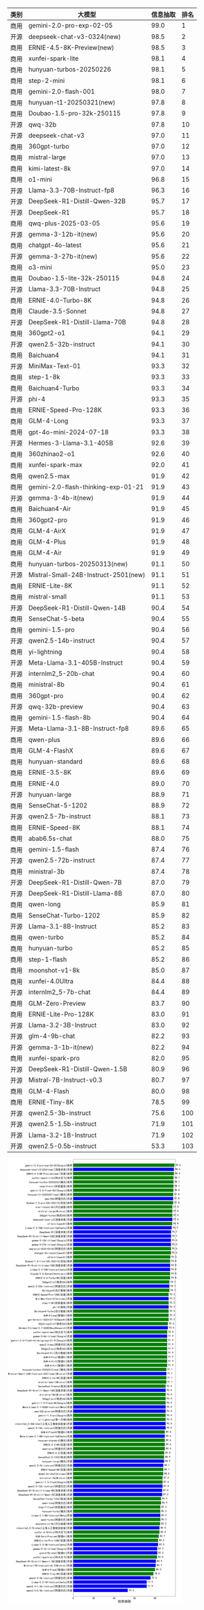 
| 类别 | 大模型                         | 信息抽取 | 排名 |
|-----|------------------------------|---------|----|
|商用|gemini-2.0-pro-exp-02-05|99.0|1|
|开源|deepseek-chat-v3-0324(new)|98.5|2|
|商用|ERNIE-4.5-8K-Preview(new)|98.5|3|
|商用|xunfei-spark-lite|98.1|4|
|商用|hunyuan-turbos-20250226|98.1|5|
|商用|step-2-mini|98.1|6|
|商用|gemini-2.0-flash-001|98.0|7|
|商用|hunyuan-t1-20250321(new)|97.8|8|
|商用|Doubao-1.5-pro-32k-250115|97.8|9|
|开源|qwq-32b|97.8|10|
|开源|deepseek-chat-v3|97.0|11|
|商用|360gpt-turbo|97.0|12|
|商用|mistral-large|97.0|13|
|商用|kimi-latest-8k|97.0|14|
|商用|o1-mini|96.8|15|
|开源|Llama-3.3-70B-Instruct-fp8|96.3|16|
|开源|DeepSeek-R1-Distill-Qwen-32B|95.7|17|
|开源|DeepSeek-R1|95.7|18|
|商用|qwq-plus-2025-03-05|95.6|19|
|开源|gemma-3-12b-it(new)|95.6|20|
|商用|chatgpt-4o-latest|95.6|21|
|开源|gemma-3-27b-it(new)|95.6|22|
|商用|o3-mini|95.0|23|
|商用|Doubao-1.5-lite-32k-250115|94.8|24|
|开源|Llama-3.3-70B-Instruct|94.8|25|
|商用|ERNIE-4.0-Turbo-8K|94.8|26|
|商用|Claude-3.5-Sonnet|94.8|27|
|开源|DeepSeek-R1-Distill-Llama-70B|94.8|28|
|商用|360gpt2-o1|94.1|29|
|开源|qwen2.5-32b-instruct|94.1|30|
|商用|Baichuan4|94.1|31|
|开源|MiniMax-Text-01|93.3|32|
|商用|step-1-8k|93.3|33|
|商用|Baichuan4-Turbo|93.3|34|
|开源|phi-4|93.3|35|
|商用|ERNIE-Speed-Pro-128K|93.3|36|
|商用|GLM-4-Long|93.3|37|
|商用|gpt-4o-mini-2024-07-18|93.3|38|
|开源|Hermes-3-Llama-3.1-405B|92.6|39|
|商用|360zhinao2-o1|92.6|40|
|商用|xunfei-spark-max|92.0|41|
|商用|qwen2.5-max|91.9|42|
|商用|gemini-2.0-flash-thinking-exp-01-21|91.9|43|
|开源|gemma-3-4b-it(new)|91.9|44|
|商用|Baichuan4-Air|91.9|45|
|商用|360gpt2-pro|91.9|46|
|商用|GLM-4-AirX|91.9|47|
|商用|GLM-4-Plus|91.9|48|
|商用|GLM-4-Air|91.9|49|
|商用|hunyuan-turbos-20250313(new)|91.1|50|
|开源|Mistral-Small-24B-Instruct-2501(new)|91.1|51|
|商用|ERNIE-Lite-8K|91.1|52|
|商用|mistral-small|91.1|53|
|开源|DeepSeek-R1-Distill-Qwen-14B|90.4|54|
|商用|SenseChat-5-beta|90.4|55|
|商用|gemini-1.5-pro|90.4|56|
|开源|qwen2.5-14b-instruct|90.4|57|
|商用|yi-lightning|90.4|58|
|开源|Meta-Llama-3.1-405B-Instruct|90.4|59|
|开源|internlm2_5-20b-chat|90.4|60|
|商用|ministral-8b|90.4|61|
|商用|360gpt-pro|90.4|62|
|开源|qwq-32b-preview|90.4|63|
|商用|gemini-1.5-flash-8b|90.4|64|
|开源|Meta-Llama-3.1-8B-Instruct-fp8|89.6|65|
|商用|qwen-plus|89.6|66|
|商用|GLM-4-FlashX|89.6|67|
|商用|hunyuan-standard|89.6|68|
|商用|ERNIE-3.5-8K|89.6|69|
|商用|ERNIE-4.0|89.0|70|
|开源|hunyuan-large|88.9|71|
|商用|SenseChat-5-1202|88.9|72|
|开源|qwen2.5-7b-instruct|88.1|73|
|商用|ERNIE-Speed-8K|88.1|74|
|商用|abab6.5s-chat|88.0|75|
|商用|gemini-1.5-flash|87.4|76|
|开源|qwen2.5-72b-instruct|87.4|77|
|商用|ministral-3b|87.4|78|
|开源|DeepSeek-R1-Distill-Qwen-7B|87.0|79|
|开源|DeepSeek-R1-Distill-Llama-8B|87.0|80|
|商用|qwen-long|85.9|81|
|商用|SenseChat-Turbo-1202|85.9|82|
|开源|Llama-3.1-8B-Instruct|85.2|83|
|商用|qwen-turbo|85.2|84|
|商用|hunyuan-turbo|85.2|85|
|商用|step-1-flash|85.2|86|
|商用|moonshot-v1-8k|85.0|87|
|商用|xunfei-4.0Ultra|84.4|88|
|开源|internlm2_5-7b-chat|84.4|89|
|商用|GLM-Zero-Preview|83.7|90|
|商用|ERNIE-Lite-Pro-128K|83.0|91|
|开源|Llama-3.2-3B-Instruct|83.0|92|
|开源|glm-4-9b-chat|82.2|93|
|开源|gemma-3-1b-it(new)|82.2|94|
|商用|xunfei-spark-pro|82.0|95|
|开源|DeepSeek-R1-Distill-Qwen-1.5B|80.9|96|
|开源|Mistral-7B-Instruct-v0.3|80.7|97|
|商用|GLM-4-Flash|80.0|98|
|商用|ERNIE-Tiny-8K|78.5|99|
|开源|qwen2.5-3b-instruct|75.6|100|
|开源|qwen2.5-1.5b-instruct|71.9|101|
|开源|Llama-3.2-1B-Instruct|71.9|102|
|开源|qwen2.5-0.5b-instruct|53.3|103|


![lin](../pic/信息抽取.png)
